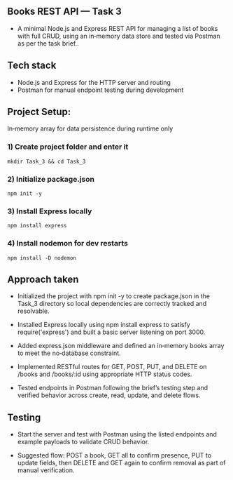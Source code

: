 
## Books REST API — Task 3
- A minimal Node.js and Express REST API for managing a list of books with full CRUD, using an in‑memory data store and tested via Postman as per the task brief..

## Tech stack
- Node.js and Express for the HTTP server and routing
- Postman for manual endpoint testing during development

## Project Setup:
In‑memory array for data persistence during runtime only
### 1) Create project folder and enter it
```
mkdir Task_3 && cd Task_3  
```

### 2) Initialize package.json
```
npm init -y 
``` 

### 3) Install Express locally
```
npm install express  
```

### 4) Install nodemon for dev restarts
```
npm install -D nodemon  
```


## Approach taken
- Initialized the project with npm init -y to create package.json in the Task_3 directory so local dependencies are correctly tracked and resolvable.

- Installed Express locally using npm install express to satisfy require('express') and built a basic server listening on port 3000.

- Added express.json middleware and defined an in‑memory books array to meet the no‑database constraint.

- Implemented RESTful routes for GET, POST, PUT, and DELETE on /books and /books/:id using appropriate HTTP status codes.

- Tested endpoints in Postman following the brief’s testing step and verified behavior across create, read, update, and delete flows.

## Testing 
- Start the server and test with Postman using the listed endpoints and example payloads to validate CRUD behavior.

- Suggested flow: POST a book, GET all to confirm presence, PUT to update fields, then DELETE and GET again to confirm removal as part of manual verification.

